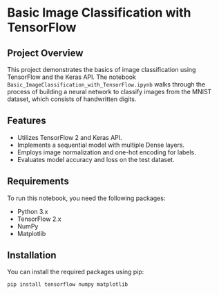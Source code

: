 # Basic Image Classification with TensorFlow

## Project Overview
This project demonstrates the basics of image classification using TensorFlow and the Keras API. The notebook `Basic_ImageClassification_with_TensorFlow.ipynb` walks through the process of building a neural network to classify images from the MNIST dataset, which consists of handwritten digits.

## Features
- Utilizes TensorFlow 2 and Keras API.
- Implements a sequential model with multiple Dense layers.
- Employs image normalization and one-hot encoding for labels.
- Evaluates model accuracy and loss on the test dataset.

## Requirements
To run this notebook, you need the following packages:
- Python 3.x
- TensorFlow 2.x
- NumPy
- Matplotlib

## Installation
You can install the required packages using pip:
```bash
pip install tensorflow numpy matplotlib
